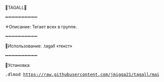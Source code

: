 
🌴TAGALL🌴

➖➖➖➖➖➖➖➖➖➖

⚜️Описание: Тегает всех в группе.

➖➖➖➖➖➖➖➖➖➖

📌Использование: .tagall «текст»

➖➖➖➖➖➖➖➖➖➖

🔗Установка: <pre>.dlmod https://raw.githubusercontent.com/jmigga21/tagall/main/Tags.py</pre>
